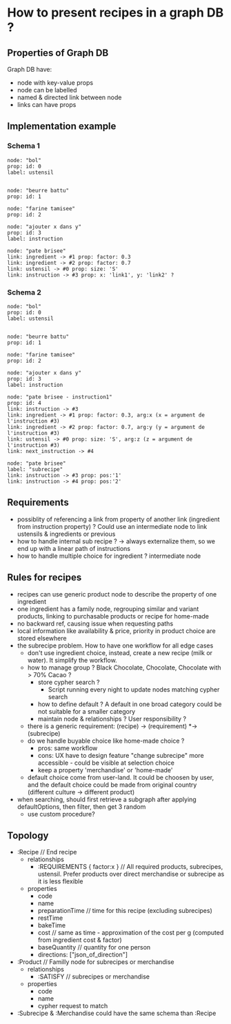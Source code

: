 # How to present recipes in a graph DB ?

## Properties of Graph DB
Graph DB have:
- node with key-value props
- node can be labelled
- named & directed link between node
- links can have props

## Implementation example
### Schema 1
```
node: "bol"
prop: id: 0
label: ustensil


node: "beurre battu"
prop: id: 1

node: "farine tamisee"
prop: id: 2

node: "ajouter x dans y"
prop: id: 3
label: instruction

node: "pate brisee"
link: ingredient -> #1 prop: factor: 0.3
link: ingredient -> #2 prop: factor: 0.7
link: ustensil -> #0 prop: size: 'S'
link: instruction -> #3 prop: x: 'link1', y: 'link2' ?
```
### Schema 2
```
node: "bol"
prop: id: 0
label: ustensil


node: "beurre battu"
prop: id: 1

node: "farine tamisee"
prop: id: 2

node: "ajouter x dans y"
prop: id: 3
label: instruction

node: "pate brisee - instruction1"
prop: id: 4
link: instruction -> #3
link: ingredient -> #1 prop: factor: 0.3, arg:x (x = argument de l'instruction #3)
link: ingredient -> #2 prop: factor: 0.7, arg:y (y = argument de l'instruction #3)
link: ustensil -> #0 prop: size: 'S', arg:z (z = argument de l'instruction #3)
link: next_instruction -> #4

node: "pate brisee"
label: "subrecipe"
link: instruction -> #3 prop: pos:'1'
link: instruction -> #4 prop: pos:'2'
```

## Requirements
- possiblity of referencing a link from property of another link (ingredient from instruction property) ? Could use an intermediate node to link ustensils & ingredients or previous
- how to handle internal sub recipe ? -> always externalize them, so we end up with a linear path of instructions
- how to handle multiple choice for ingredient ? intermediate node

## Rules for recipes
- recipes can use generic product node to describe the property of one ingredient
- one ingredient has a family node, regrouping similar and variant products, linking to purchasable products or recipe for home-made
- no backward ref, causing issue when requesting paths
- local information like availability & price, priority in product choice are stored elsewhere
- the subrecipe problem. How to have one workflow for all edge cases
  - don't use ingredient choice, instead, create a new recipe (milk or water). It simplify the workflow.
  - how to manage group ? Black Chocolate, Chocolate, Chocolate with > 70% Cacao ?
    - store cypher search ?
      - Script running every night to update nodes matching cypher search
    - how to define default ? A default in one broad category could be not suitable for a smaller category
    - maintain node & relationships ? User responsibility ?
  - there is a generic requirement: (recipe) -> (requirement) *-> (subrecipe)
  - do we handle buyable choice like home-made choice ?
    - pros: same workflow
    - cons: UX have to design feature "change subrecipe" more accessible - could be visible at selection choice
    - keep a property 'merchandise' or 'home-made'
  - default choice come from user-land. It could be choosen by user, and the default choice could be made from original country (different culture -> different product)
- when searching, should first retrieve a subgraph after applying defaultOptions, then filter, then get 3 random
  - use custom procedure?

## Topology
- :Recipe // End recipe
  - relationships
    - :REQUIREMENTS { factor:x } // All required products, subrecipes, ustensil. Prefer products over direct merchandise or subrecipe as it is less flexible
  - properties
    - code
    - name
    - preparationTime // time for this recipe (excluding subrecipes)
    - restTime
    - bakeTime
    - cost // same as time - approximation of the cost per g (computed from ingredient cost & factor)
    - baseQuantity // quantity for one person
    - directions: ["json_of_direction"]
- :Product // Familly node for subrecipes or merchandise
  - relationships
    - :SATISFY // subrecipes or merchandise
  - properties
    - code
    - name
    - cypher request to match
- :Subrecipe & :Merchandise could have the same schema than :Recipe